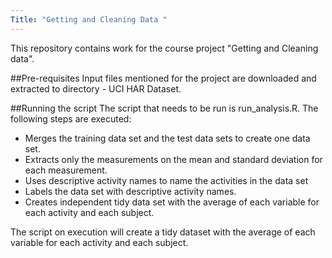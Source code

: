 ```yaml
---
Title: "Getting and Cleaning Data "
---
```


This repository contains work for the course project "Getting and Cleaning data".

##Pre-requisites 
Input files mentioned for the project are downloaded and extracted to directory - UCI HAR Dataset. 

##Running the script
The script that needs to be run is run_analysis.R. The following steps are executed:

* Merges the training data set and the test data sets to create one data set.
* Extracts only the measurements on the mean and standard deviation for each measurement. 
* Uses descriptive activity names to name the activities in the data set
* Labels the data set with descriptive activity names.  
* Creates independent tidy data set with the average of each variable for each activity and each subject. 
 

The script on execution will create a tidy dataset with the average of each variable for each activity and each subject.


